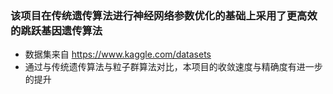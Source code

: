 ### 该项目在传统遗传算法进行神经网络参数优化的基础上采用了更高效的跳跃基因遗传算法
  - 数据集来自 https://www.kaggle.com/datasets
  - 通过与传统遗传算法与粒子群算法对比，本项目的收敛速度与精确度有进一步的提升
